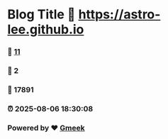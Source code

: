 # Blog Title :link: https://astro-lee.github.io 
### :page_facing_up: [11](https://astro-lee.github.io/tag.html) 
### :speech_balloon: 2 
### :hibiscus: 17891 
### :alarm_clock: 2025-08-06 18:30:08 
### Powered by :heart: [Gmeek](https://github.com/Meekdai/Gmeek)
